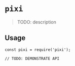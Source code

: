 # `pixi`

> TODO: description

## Usage

```
const pixi = require('pixi');

// TODO: DEMONSTRATE API
```
